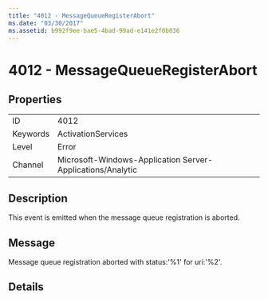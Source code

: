 ```yaml
---
title: "4012 - MessageQueueRegisterAbort"
ms.date: "03/30/2017"
ms.assetid: b992f9ee-bae5-4bad-99ad-e141e2f0b036
---
```

# 4012 - MessageQueueRegisterAbort
## Properties  
  
|||  
|-|-|  
|ID|4012|  
|Keywords|ActivationServices|  
|Level|Error|  
|Channel|Microsoft-Windows-Application Server-Applications/Analytic|  
  
## Description  
 This event is emitted when the message queue registration is aborted.  
  
## Message  
 Message queue registration aborted with status:'%1' for uri:'%2'.  
  
## Details
